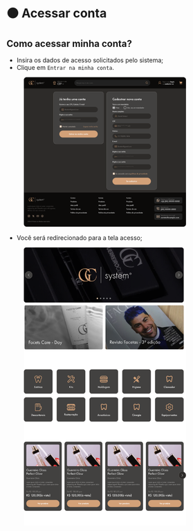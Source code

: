 # 🟤 Acessar conta

## Como acessar minha conta?

* &#x20;Insira os dados de acesso solicitados pelo sistema;
* Clique em `Entrar na minha conta`.

<figure><img src="../.gitbook/assets/Login e Cadastro (1) (1).png" alt="" width="375"><figcaption></figcaption></figure>

* Você será redirecionado para a tela acesso;

<figure><img src="../.gitbook/assets/Frame 424.png" alt="" width="375"><figcaption></figcaption></figure>
